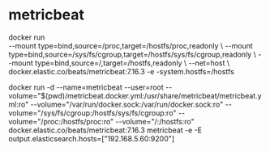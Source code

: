 # metricbeat

docker run \
  --mount type=bind,source=/proc,target=/hostfs/proc,readonly \ 
  --mount type=bind,source=/sys/fs/cgroup,target=/hostfs/sys/fs/cgroup,readonly \ 
  --mount type=bind,source=/,target=/hostfs,readonly \ 
  --net=host \ 
  docker.elastic.co/beats/metricbeat:7.16.3 -e -system.hostfs=/hostfs



  
  
 docker run -d   --name=metricbeat   --user=root   --volume="$(pwd)/metricbeat.docker.yml:/usr/share/metricbeat/metricbeat.yml:ro"   --volume="/var/run/docker.sock:/var/run/docker.sock:ro"   --volume="/sys/fs/cgroup:/hostfs/sys/fs/cgroup:ro"   --volume="/proc:/hostfs/proc:ro"   --volume="/:/hostfs:ro"   docker.elastic.co/beats/metricbeat:7.16.3 metricbeat -e   -E output.elasticsearch.hosts=["192.168.5.60:9200"]
